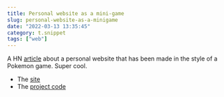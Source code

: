```yaml
---
title: Personal website as a mini-game
slug: personal-website-as-a-minigame
date: "2022-03-13 13:35:45"
category: t.snippet
tags: ["web"]
---
```


A HN [article](https://news.ycombinator.com/item?id=30656961) about a personal
website that has been made in the style of a Pokemon game. Super cool.

- The [site](https://arielroffe.quest/)
- The [project code](https://github.com/ariroffe/personal-website)
